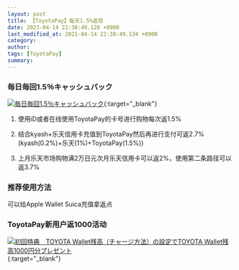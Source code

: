 ```yaml
---
layout: post
title: 【ToyotaPay】每天1.5%返现
date: 2021-04-14 22:38:49.126 +0900
last_modified_at: 2021-04-14 22:38:49.134 +0900
category: 
author: 
tags: [ToyotaPay]
summary: 
---
```


### 毎日毎回1.5％キャッシュバック

[![毎日毎回1.5％キャッシュバック](https://toyota-wallet.com/cashback/images/mv.jpg?v=2)](https://toyota-wallet.com/cashback/){:target="_blank"}

1. 使用iD或者在线使用ToyotaPay的卡号进行购物每次返1.5%

2. 结合kyash+乐天信用卡充值到ToyotaPay然后再进行支付可返2.7%(kyash(0.2%)+乐天(1%)+ToyotaPay(1.5%))

3. 上月乐天市场购物满2万日元次月乐天信用卡可以返2%，使用第二条路径可以返3.7%

### 推荐使用方法
可以给Apple Wallet Suica充值拿返点

### ToyotaPay新用户返1000活动
[![初回特典　TOYOTA Wallet残高（チャージ方法）の設定でTOYOTA Wallet残高1000円分プレゼント](https://toyota-wallet.com/news/other/first/images/mv.jpg?v=1)](https://toyota-wallet.com/news/payment/1911192/){:target="_blank"}